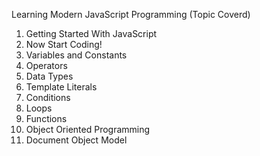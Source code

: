 
Learning Modern JavaScript Programming (Topic Coverd)

1. Getting Started With JavaScript
2. Now Start Coding!
3. Variables and Constants
4. Operators
5. Data Types
6. Template Literals
7. Conditions
8. Loops
9. Functions
10. Object Oriented Programming
11. Document Object Model
